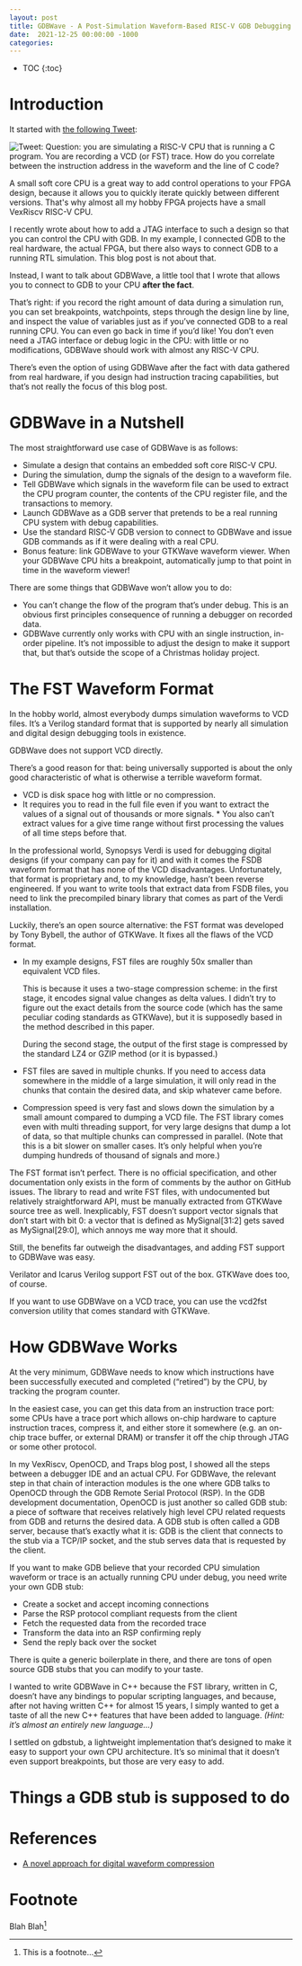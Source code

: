 ```yaml
---
layout: post
title: GDBWave - A Post-Simulation Waveform-Based RISC-V GDB Debugging Server
date:  2021-12-25 00:00:00 -1000
categories:
---
```


* TOC
{:toc}

# Introduction

It started with [the following Tweet](https://twitter.com/tom_verbeure/status/1455905689365217286):

![Tweet: Question: you are simulating a RISC-V CPU that is running a C program.  You are recording a 
VCD (or FST) trace. How do you correlate between the instruction address in the waveform and the line of C code?](/assets/gdbwave/tweet.png)

A small soft core CPU is a great way to add control operations to your FPGA design, because it allows you 
to quickly iterate quickly between different versions. That's why almost all my hobby FPGA projects have a small
VexRiscv RISC-V CPU.

I recently wrote about how to add a JTAG interface to such a design so that you can control the CPU with 
GDB. In my example, I connected GDB to the real hardware, the actual FPGA, but there also ways to connect 
GDB to a running RTL simulation. This blog post is not about that. 



Instead, I want to talk about GDBWave, a little tool that I wrote that allows you to connect to GDB to 
your CPU **after the fact**. 

That’s right: if you record the right amount of data during a simulation run, you can set breakpoints, 
watchpoints, steps through the design line by line, and inspect the value of variables just as if you’ve 
connected GDB to a real running CPU. You can even go back in time if you’d like! You don’t even need a JTAG 
interface or debug logic in the CPU: with little or no modifications, GDBWave should work with almost any RISC-V CPU.

There’s even the option of using GDBWave after the fact with data gathered from real hardware, if you design had 
instruction tracing capabilities, but that’s not really the focus of this blog post.

# GDBWave in a Nutshell

The most straightforward use case of GDBWave is as follows:

* Simulate a design that contains an embedded soft core RISC-V CPU.
* During the simulation, dump the signals of the design to a waveform file.
* Tell GDBWave which signals in the waveform file can be used to extract the CPU program counter, the contents 
  of the CPU register file, and the transactions to memory.
* Launch GDBWave as a GDB server that pretends to be a real running CPU system with debug capabilities.
* Use the standard RISC-V GDB version to connect to GDBWave and issue GDB commands as if it were dealing 
  with a real CPU.
* Bonus feature: link GDBWave to your GTKWave waveform viewer. When your GDBWave CPU hits a breakpoint, 
  automatically jump to that point in time in the waveform viewer!

There are some things that GDBWave won’t allow you to do:

* You can’t change the flow of the program that’s under debug. This is an obvious first principles consequence 
  of running a debugger on recorded data.
* GDBWave currently only works with CPU with an single instruction, in-order pipeline. It’s not impossible to 
  adjust the design to make it support that, but that’s outside the scope of a Christmas holiday project.

# The FST Waveform Format

In the hobby world, almost everybody dumps simulation waveforms to VCD files. It’s a Verilog standard format 
that is supported by nearly all simulation and digital design debugging tools in existence.

GDBWave does not support VCD directly. 

There’s a good reason for that: being universally supported is about the only good characteristic of what is 
otherwise a terrible waveform format.

* VCD is disk space hog with little or no compression. 
* It requires you to read in the full file even if you want to extract the values of a signal out of thousands 
or more signals.  * You also can’t extract values for a give time range without first processing the values of 
all time steps before that. 

In the professional world, Synopsys Verdi is used for debugging digital designs (if your company can pay for it) 
and with it comes the FSDB waveform format that has none of the VCD disadvantages. Unfortunately, that format is 
proprietary and, to my knowledge, hasn’t been reverse engineered. If you want to write tools that extract data 
from FSDB files, you need to link the precompiled binary library that comes as part of the Verdi installation.

Luckily, there’s an open source alternative: the FST format was developed by Tony Bybell, the author of GTKWave. 
It fixes all the flaws of the VCD format. 

* In my example designs, FST files are roughly 50x smaller than equivalent VCD files. 

    This is because it uses a two-stage compression scheme: in the first stage, it encodes signal value changes 
    as delta values. I didn’t try to figure out the exact details from the source code (which has the same peculiar 
    coding standards as GTKWave), but it is supposedly based in the method described in this paper. 

    During the second stage, the output of the first stage is compressed by the standard LZ4 or GZIP method (or 
    it is bypassed.)

* FST files are saved in multiple chunks. If you need to access data somewhere in the middle of a large simulation, 
  it will only read in the chunks that contain the desired data, and skip whatever came before. 
* Compression speed is very fast and slows down the simulation by a small amount compared to dumping a VCD file. 
  The FST library comes even with multi threading support, for very large designs that dump a lot of data, so that 
  multiple chunks can compressed in parallel. (Note that this is a bit slower on smaller cases. It’s only helpful 
  when you’re dumping hundreds of thousand of signals and more.)

The FST format isn’t perfect. There is no official specification, and other documentation only exists in the form 
of comments by the author on GitHub issues. The library to read and write FST files, with undocumented but relatively 
straightforward API,  must be manually extracted from GTKWave source tree as well. 
Inexplicably, FST doesn’t support vector signals that don’t start with bit 0: a vector that is defined as 
MySignal[31:2] gets saved as MySignal[29:0], which annoys me way more that it should.

Still, the benefits far outweigh the disadvantages, and adding FST support to GDBWave was easy.

Verilator and Icarus Verilog support FST out of the box. GTKWave does too, of course.

If you want to use GDBWave on a VCD trace, you can use the vcd2fst conversion utility that comes standard with GTKWave.

# How GDBWave Works

At the very minimum, GDBWave needs to know which instructions have been successfully executed and completed 
(“retired”) by the CPU, by tracking the program counter.

In the easiest case, you can get this data from an instruction trace port: some CPUs have a trace port 
which allows on-chip hardware to capture instruction traces, compress it, and either store it somewhere 
(e.g. an on-chip trace buffer, or external DRAM) or transfer it off the chip through JTAG or some other protocol.

In my VexRiscv, OpenOCD, and Traps blog post, I showed all the steps between a debugger IDE and an actual 
CPU. For GDBWave, the relevant step in that chain of interaction modules is the one where GDB talks to 
OpenOCD through the GDB Remote Serial Protocol (RSP). In the GDB development documentation, OpenOCD is 
just another so called GDB stub: a piece of software that receives relatively high level CPU related 
requests from GDB and returns the desired data. A GDB stub is often called a GDB server, because that’s 
exactly what it is: GDB is the client that connects to the stub via a TCP/IP socket, and the stub serves
data that is requested by the client.

If you want to make GDB believe that your recorded CPU simulation waveform or trace is an actually running 
CPU under debug, you need write your own GDB stub:

* Create a socket and accept incoming connections
* Parse the RSP protocol compliant requests from the client
* Fetch the requested data from the recorded trace
* Transform the data into an RSP confirming reply
* Send the reply back over the socket

There is quite a generic boilerplate in there, and there are tons of open source GDB stubs that you can 
modify to your taste.

I wanted to write GDBWave in C++ because the FST library, written in C, doesn’t have any bindings to 
popular scripting languages, and because, after not having written C++ for almost 15 years, I simply 
wanted to get a taste of all the new C++ features that have been added to language. 
*(Hint: it’s almost an entirely new language…)*

I settled on gdbstub, a lightweight implementation that’s designed to make it easy to support your own 
CPU architecture. It’s so minimal that it doesn’t even support breakpoints, but those are very easy to add.

# Things a GDB stub is supposed to do




# References

* [A novel approach for digital waveform compression](https://www.researchgate.net/publication/234793005_A_novel_approach_for_digital_waveform_compression/link/5462239b0cf2cb7e9da643c0/download)


# Footnote

Blah Blah[^1]

[^1]: This is a footnote...




